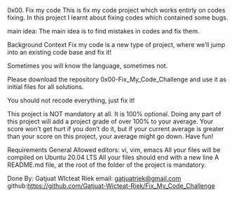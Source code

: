 0x00. Fix my code
This is fix my code project which works entirly on codes fixing.
In this project I learnt about fixing codes which contained some bugs.

main idea:
The main idea is to find mistakes in codes and fix them.


Background Context
Fix my code is a new type of project, where we’ll jump into an existing code base and fix it!

Sometimes you will know the language, sometimes not.

Please download the repository 0x00-Fix_My_Code_Challenge and use it as initial files for all solutions.

You should not recode everything, just fix it!

This project is NOT mandatory at all. It is 100% optional. Doing any part of this project will add a project grade of over 100% to your average. Your score won’t get hurt if you don’t do it, but if your current average is greater than your score on this project, your average might go down. Have fun!

Requirements
General
Allowed editors: vi, vim, emacs
All your files will be compiled on Ubuntu 20.04 LTS
All your files should end with a new line
A README.md file, at the root of the folder of the project is mandatory.

Done By:
Gatjuat WIcteat Riek
email:
gatjuatriek@gmail.com
github:https://github.com/Gatjuat-Wicteat-Riek/Fix_My_Code_Challenge
